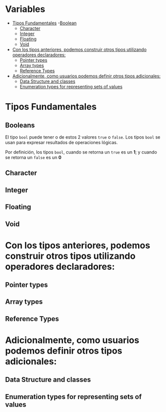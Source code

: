 <h1> Variables </h1>

- [Tipos Fundamentales](#tipos-fundamentales)
  -[Boolean](#boolean)
  - [Character](#character)
  - [Integer](#integer)
  - [Floating](#floating)
  - [Void](#void)
- [Con los tipos anteriores, podemos construir otros tipos utilizando operadores declaradores:](#con-los-tipos-anteriores-podemos-construir-otros-tipos-utilizando-operadores-declaradores)
  - [Pointer types](#pointer-types)
  - [Array types](#array-types)
  - [Reference Types](#reference-types)
- [Adicionalmente, como usuarios podemos definir otros tipos adicionales:](#adicionalmente-como-usuarios-podemos-definir-otros-tipos-adicionales)
  - [Data Structure and classes](#data-structure-and-classes)
  - [Enumeration types for representing sets of values](#enumeration-types-for-representing-sets-of-values)


# Tipos Fundamentales
 ## Booleans

El tipo `bool` puede tener o de estos 2 valores `true` o `false`. Los tipos `bool` se usan para expresar resultados de operaciones lógicas.

Por definición, los tipos `bool`, cuando se retorna un `true` es un **1**; y cuando se retorna un `false` es un **0**
 ## Character
 ## Integer
 ## Floating
 ## Void
# Con los tipos anteriores, podemos construir otros tipos utilizando operadores declaradores:
 ## Pointer types
 ## Array types
 ## Reference Types
# Adicionalmente, como usuarios podemos definir otros tipos adicionales:
 ## Data Structure and classes
 ## Enumeration types for representing sets of values
